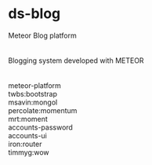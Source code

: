 # ds-blog
Meteor Blog platform 
<br/><br/><br/>
Blogging system developed with METEOR
<br/><br/><br/>
meteor-platform <br/>
twbs:bootstrap<br/>
msavin:mongol<br/>
percolate:momentum<br/>
mrt:moment<br/>
accounts-password<br/>
accounts-ui<br/>
iron:router<br/>
timmyg:wow<br/>
